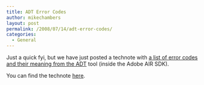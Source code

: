 ```yaml
---
title: ADT Error Codes
author: mikechambers
layout: post
permalink: /2008/07/14/adt-error-codes/
categories:
  - General
---
```



Just a quick fyi, but we have just posted a technote with [a list of error codes and their meaning from the ADT][1] tool (inside the Adobe AIR SDK).

You can find the technote [here][1].

 [1]: http://kb.adobe.com/selfservice/viewContent.do?externalId=kb404054